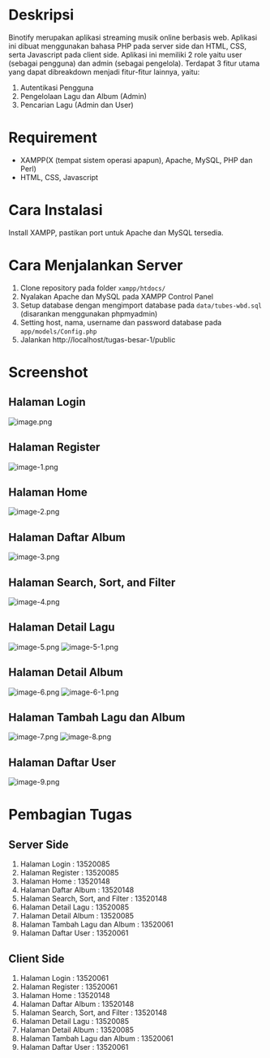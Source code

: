 # Deskripsi
Binotify merupakan aplikasi streaming musik online berbasis web. Aplikasi ini dibuat menggunakan bahasa PHP pada server side dan HTML, CSS, serta Javascript pada client side. Aplikasi ini memiliki 2 role yaitu user (sebagai pengguna) dan admin (sebagai pengelola). Terdapat 3 fitur utama yang dapat dibreakdown menjadi fitur-fitur lainnya, yaitu:
1. Autentikasi Pengguna
2. Pengelolaan Lagu dan Album (Admin)
3. Pencarian Lagu (Admin dan User)

# Requirement
* XAMPP(X (tempat sistem operasi apapun), Apache, MySQL, PHP dan Perl)
* HTML, CSS, Javascript

# Cara Instalasi
Install XAMPP, pastikan port untuk Apache dan MySQL tersedia.

# Cara Menjalankan Server
1. Clone repository pada folder `xampp/htdocs/`
2. Nyalakan Apache dan MySQL pada XAMPP Control Panel
3. Setup database dengan mengimport database pada `data/tubes-wbd.sql` (disarankan menggunakan phpmyadmin)
4. Setting host, nama, username dan password database pada `app/models/Config.php`
5. Jalankan http://localhost/tugas-besar-1/public


# Screenshot
## Halaman Login
![image.png](./screenshot/image.png)
## Halaman Register
![image-1.png](./screenshot/image-1.png)
## Halaman Home
![image-2.png](./screenshot/image-2.png)
## Halaman Daftar Album
![image-3.png](./screenshot/image-3.png)
## Halaman Search, Sort, and Filter
![image-4.png](./screenshot/image-4.png)
## Halaman Detail Lagu
![image-5.png](./screenshot/image-5.png)
![image-5-1.png](./screenshot/image-5-1.png)
## Halaman Detail Album
![image-6.png](./screenshot/image-6.png)
![image-6-1.png](./screenshot/image-6-1.png)
## Halaman Tambah Lagu dan Album
![image-7.png](./screenshot/image-7.png)
![image-8.png](./screenshot/image-8.png)
## Halaman Daftar User
![image-9.png](./screenshot/image-9.png)

# Pembagian Tugas
## Server Side
1. Halaman Login : 13520085
2. Halaman Register : 13520085
3. Halaman Home : 13520148
4. Halaman Daftar Album : 13520148
5. Halaman Search, Sort, and Filter : 13520148
6. Halaman Detail Lagu : 13520085
7. Halaman Detail Album : 13520085
8. Halaman Tambah Lagu dan Album : 13520061
9. Halaman Daftar User : 13520061
## Client Side
1. Halaman Login : 13520061
2. Halaman Register : 13520061
3. Halaman Home : 13520148
4. Halaman Daftar Album : 13520148
5. Halaman Search, Sort, and Filter : 13520148
6. Halaman Detail Lagu : 13520085
7. Halaman Detail Album : 13520085
8. Halaman Tambah Lagu dan Album : 13520061
9. Halaman Daftar User : 13520061
